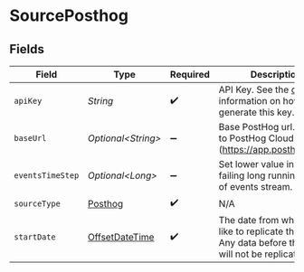 # SourcePosthog


## Fields

| Field                                                                                                                                  | Type                                                                                                                                   | Required                                                                                                                               | Description                                                                                                                            | Example                                                                                                                                |
| -------------------------------------------------------------------------------------------------------------------------------------- | -------------------------------------------------------------------------------------------------------------------------------------- | -------------------------------------------------------------------------------------------------------------------------------------- | -------------------------------------------------------------------------------------------------------------------------------------- | -------------------------------------------------------------------------------------------------------------------------------------- |
| `apiKey`                                                                                                                               | *String*                                                                                                                               | :heavy_check_mark:                                                                                                                     | API Key. See the <a href="https://docs.airbyte.com/integrations/sources/posthog">docs</a> for information on how to generate this key. |                                                                                                                                        |
| `baseUrl`                                                                                                                              | *Optional\<String>*                                                                                                                    | :heavy_minus_sign:                                                                                                                     | Base PostHog url. Defaults to PostHog Cloud (https://app.posthog.com).                                                                 | https://posthog.example.com                                                                                                            |
| `eventsTimeStep`                                                                                                                       | *Optional\<Long>*                                                                                                                      | :heavy_minus_sign:                                                                                                                     | Set lower value in case of failing long running sync of events stream.                                                                 | 30                                                                                                                                     |
| `sourceType`                                                                                                                           | [Posthog](../../models/shared/Posthog.md)                                                                                              | :heavy_check_mark:                                                                                                                     | N/A                                                                                                                                    |                                                                                                                                        |
| `startDate`                                                                                                                            | [OffsetDateTime](https://docs.oracle.com/javase/8/docs/api/java/time/OffsetDateTime.html)                                              | :heavy_check_mark:                                                                                                                     | The date from which you'd like to replicate the data. Any data before this date will not be replicated.                                | 2021-01-01T00:00:00Z                                                                                                                   |